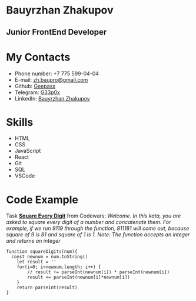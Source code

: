 # Bauyrzhan Zhakupov
## Junior FrontEnd Developer

# My Contacts
* Phone number: +7 775 599-04-04
* E-mail: [zh.baupro@gmail.com](zh.baupro@gmail.com)
* Github: [Geepasx](https://github.com/Geepasx)
* Telegram: [G33p0x](https://t.me/G33p0x)
* LinkedIn: [Bauyrzhan Zhakupov](https://www.linkedin.com/in/bauyrzhan-zhakupov-b79a511b4/)

# Skills
* HTML
* CSS
* JavaScript
* React
* Git
* SQL
* VSCode

# Code Example

Task [**Square Every Digit**](https://www.codewars.com/kata/546e2562b03326a88e000020) from Codewars: *Welcome. In this kata, you are asked to square every digit of a number and concatenate them.*
*For example, if we run 9119 through the function, 811181 will come out, because square of 9 is 81 and square of 1 is 1.*
*Note: The function accepts an integer and returns an integer*
```
function squareDigits(num){
  const newnum = num.toString()
    let result = ''
    for(i=0; i<newnum.length; i++) {
        // result += parseInt(newnum[i]) * parseInt(newnum[i])
        result += parseInt(newnum[i]*newnum[i])
    }
    return parseInt(result)
}
```